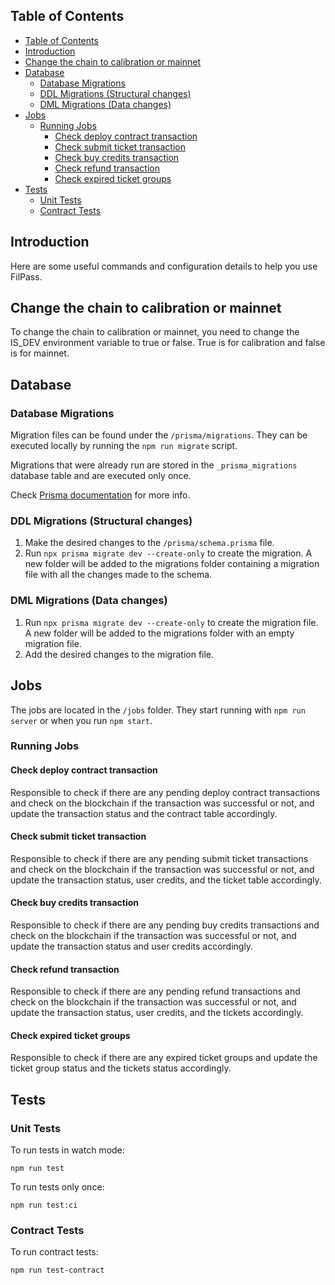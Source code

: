 ## Table of Contents

- [Table of Contents](#table-of-contents)
- [Introduction](#introduction)
- [Change the chain to calibration or mainnet](#change-the-chain-to-calibration-or-mainnet)
- [Database](#database)
  - [Database Migrations](#database-migrations)
  - [DDL Migrations (Structural changes)](#ddl-migrations-structural-changes)
  - [DML Migrations (Data changes)](#dml-migrations-data-changes)
- [Jobs](#jobs)
  - [Running Jobs](#running-jobs)
    - [Check deploy contract transaction](#check-deploy-contract-transaction)
    - [Check submit ticket transaction](#check-submit-ticket-transaction)
    - [Check buy credits transaction](#check-buy-credits-transaction)
    - [Check refund transaction](#check-refund-transaction)
    - [Check expired ticket groups](#check-expired-ticket-groups)
- [Tests](#tests)
  - [Unit Tests](#unit-tests)
  - [Contract Tests](#contract-tests)


## Introduction

Here are some useful commands and configuration details to help you use FilPass.


## Change the chain to calibration or mainnet

To change the chain to calibration or mainnet, you need to change the IS_DEV environment variable to true or false. True is for calibration and false is for mainnet.

## Database

### Database Migrations

Migration files can be found under the `/prisma/migrations`. They can be executed locally by running the `npm run migrate` script.

Migrations that were already run are stored in the `_prisma_migrations` database table and are executed only once.

Check [Prisma documentation](https://www.prisma.io/docs/guides/database) for more info.

### DDL Migrations (Structural changes)

1. Make the desired changes to the `/prisma/schema.prisma` file.
2. Run `npx prisma migrate dev --create-only` to create the migration. A new folder will be added to the migrations folder containing a migration file with all the changes made to the schema.

### DML Migrations (Data changes)

1. Run `npx prisma migrate dev --create-only` to create the migration file. A new folder will be added to the migrations folder with an empty migration file.
2. Add the desired changes to the migration file.


## Jobs

The jobs are located in the `/jobs` folder. They start running with `npm run server` or when you run `npm start`.

### Running Jobs

#### Check deploy contract transaction

Responsible to check if there are any pending deploy contract transactions and check on the blockchain if the transaction was successful or not, and update the transaction status and the contract table accordingly.

#### Check submit ticket transaction

Responsible to check if there are any pending submit ticket transactions and check on the blockchain if the transaction was successful or not, and update the transaction status, user credits, and the ticket table accordingly.


#### Check buy credits transaction

Responsible to check if there are any pending buy credits transactions and check on the blockchain if the transaction was successful or not, and update the transaction status and user credits accordingly.


#### Check refund transaction

Responsible to check if there are any pending refund transactions and check on the blockchain if the transaction was successful or not, and update the transaction status, user credits, and the tickets accordingly.

#### Check expired ticket groups

Responsible to check if there are any expired ticket groups and update the ticket group status and the tickets status accordingly.


## Tests

### Unit Tests

To run tests in watch mode:

```shell
npm run test
```

To run tests only once:

```shell
npm run test:ci
```

### Contract Tests

To run contract tests:

```shell
npm run test-contract
```